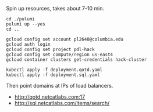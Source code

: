
Spin up resources, takes about 7-10 min.

```
cd ./pulumi
pulumi up --yes
cd ..
```

```
gcloud config set account pl2648@columbia.edu
gcloud auth login
gcloud config set project pdl-hack
gcloud config set compute/region us-east4
gcloud container clusters get-credentials hack-cluster
```

```
kubectl apply -f deployment.qotd.yaml
kubectl apply -f deployment.sql.yaml
```

Then point domains at IPs of load balancers.

- http://qotd.netcatlabs.com:17
- http://sql.netcatlabs.com/items/search/
